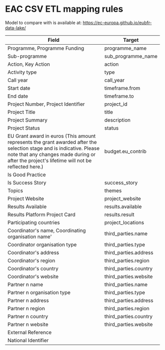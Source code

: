 # EAC CSV ETL mapping rules

Model to compare with is available at: https://ec-europa.github.io/eubfr-data-lake/

| Field                                                                                                                                                                                                                | Target                |
| -------------------------------------------------------------------------------------------------------------------------------------------------------------------------------------------------------------------- | --------------------- |
| Programme, Programme Funding                                                                                                                                                                                         | programme_name        |
| Sub-programme                                                                                                                                                                                                        | sub_programme_name    |
| Action, Key Action                                                                                                                                                                                                   | action                |
| Activity type                                                                                                                                                                                                        | type                  |
| Call year                                                                                                                                                                                                            | call_year             |
| Start date                                                                                                                                                                                                           | timeframe.from        |
| End date                                                                                                                                                                                                             | timeframe.to          |
| Project Number, Project Identifier                                                                                                                                                                                   | project_id            |
| Project Title                                                                                                                                                                                                        | title                 |
| Project Summary                                                                                                                                                                                                      | description           |
| Project Status                                                                                                                                                                                                       | status                |
| EU Grant award in euros (This amount represents the grant awarded after the selection stage and is indicative. Please note that any changes made during or after the project's lifetime will not be reflected here.) | budget.eu_contrib     |
| Is Good Practice                                                                                                                                                                                                     |                       |
| Is Success Story                                                                                                                                                                                                     | success_story         |
| Topics                                                                                                                                                                                                               | themes                |
| Project Website                                                                                                                                                                                                      | project_website       |
| Results Available                                                                                                                                                                                                    | results.available     |
| Results Platform Project Card                                                                                                                                                                                        | results.result        |
| Participating countries                                                                                                                                                                                              | project_locations     |
| Coordinator's name, Coordinating organisation name'                                                                                                                                                                  | third_parties.name    |
| Coordinator organisation type                                                                                                                                                                                        | third_parties.type    |
| Coordinator's address                                                                                                                                                                                                | third_parties.address |
| Coordinator's region                                                                                                                                                                                                 | third_parties.region  |
| Coordinator's country                                                                                                                                                                                                | third_parties.country |
| Coordinator's website                                                                                                                                                                                                | third_parties.website |
| Partner n name                                                                                                                                                                                                       | third_parties.name    |
| Partner n organisation type                                                                                                                                                                                          | third_parties.type    |
| Partner n address                                                                                                                                                                                                    | third_parties.address |
| Partner n region                                                                                                                                                                                                     | third_parties.region  |
| Partner n country                                                                                                                                                                                                    | third_parties.country |
| Partner n website                                                                                                                                                                                                    | third_parties.website |
| External Reference                                                                                                                                                                                                   |                       |
| National Identifier                                                                                                                                                                                                  |                       |
